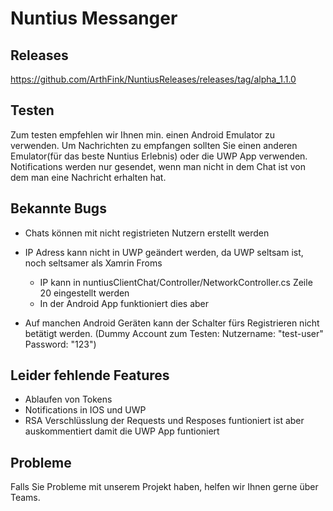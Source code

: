# Nuntius Messanger

## Releases
https://github.com/ArthFink/NuntiusReleases/releases/tag/alpha_1.1.0

## Testen
Zum testen empfehlen wir Ihnen min. einen Android Emulator zu verwenden. Um Nachrichten zu empfangen sollten Sie einen anderen Emulator(für das beste Nuntius Erlebnis) oder die UWP App verwenden. 
Notifications werden nur gesendet, wenn man nicht in dem Chat ist von dem man eine Nachricht erhalten hat.

## Bekannte Bugs
- Chats können mit nicht registrieten Nutzern erstellt werden
- IP Adress kann nicht in UWP geändert werden, da UWP seltsam ist, noch seltsamer als Xamrin Froms
  - IP kann in nuntiusClientChat/Controller/NetworkController.cs Zeile 20 eingestellt werden
  - In der Android App funktioniert dies aber
  
- Auf manchen Android Geräten kann der Schalter fürs Registrieren nicht betätigt werden. (Dummy Account zum Testen: Nutzername: "test-user" Password: "123") 

## Leider fehlende Features
- Ablaufen von Tokens
- Notifications in IOS und UWP  
- RSA Verschlüsslung der Requests und Resposes funtioniert ist aber auskommentiert damit die UWP App funtioniert

## Probleme
Falls Sie Probleme mit unserem Projekt haben, helfen wir Ihnen gerne über Teams.
